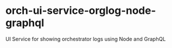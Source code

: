 # orch-ui-service-orglog-node-graphql
UI Service for showing orchestrator logs using Node and GraphQL
